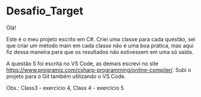 # Desafio_Target

Olá!

Este é o meu projeto escrito em C#. Criei uma classe para cada questão, sei que criar um método main em cada classe não é uma boa prática, mas aqui fiz dessa maneira para que os resultados não estivessem em uma só saída. 

A questão 5 foi escrita no VS Code, as demais escrevi no site https://www.programiz.com/csharp-programming/online-compiler/. Subi o projeto para o Git também utilizando o VS Code.

Obs.: Class3 - exercício 4, Class 4 - exercício 5

